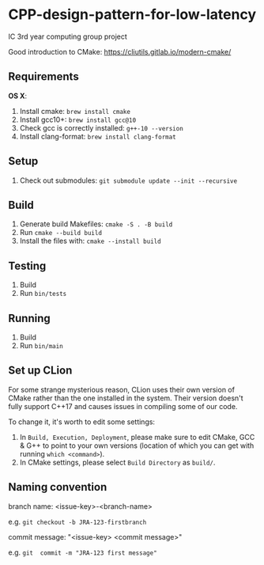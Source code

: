 # CPP-design-pattern-for-low-latency

IC 3rd year computing group project

Good introduction to CMake: https://cliutils.gitlab.io/modern-cmake/

## Requirements
**OS X**:

1. Install cmake: `brew install cmake`
1. Install gcc10+: `brew install gcc@10`
1. Check gcc is correctly installed: `g++-10 --version`
1. Install clang-format: `brew install clang-format`

## Setup
1. Check out submodules: `git submodule update --init --recursive`

## Build
1. Generate build Makefiles: `cmake -S . -B build`
1. Run `cmake --build build`
1. Install the files with: `cmake --install build`

## Testing
1. Build
2. Run `bin/tests`

## Running
1. Build
2. Run `bin/main`

## Set up CLion
For some strange mysterious reason, CLion uses their own version of CMake 
rather than the one installed in the system. Their version doesn't fully 
support C++17 and causes issues in compiling some of our code. 

To change it, it's worth to edit some settings:

1. In `Build, Execution, Deployment`, please make sure to edit CMake, GCC \& 
   G++ to point to your own versions (location of which you can get with 
   running `which <command>`).
1. In CMake settings, please select `Build Directory` as `build/`.
   

## Naming convention

branch name: \<issue-key\>-\<branch-name\>

e.g. `git checkout -b JRA-123-firstbranch`

commit message: "\<issue-key\> \<commit message\>"

e.g. `git  commit -m "JRA-123 first message"`
